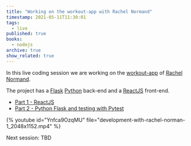 ```yaml
---
title: "Working on the workout-app with Rachel Normand"
timestamp: 2021-05-11T11:30:01
tags:
  - live
published: true
books:
  - nodejs
archive: true
show_related: true
---
```



In this live coding session we are working on the [workout-app](https://github.com/rnewstead1/workout-app)
of [Rachel Normand](https://www.linkedin.com/in/rnewstead/).

The project has a [Flask](/flask) [Python](/python) back-end and a [ReactJS](/reactjs) front-end.



* [Part 1 - ReactJS](/workout-app-1)
* [Part 2 - Python Flask and testing with Pytest](/workout-app-2)

{% youtube id="Ynfca9OzqMU" file="development-with-rachel-norman-1_2048x1152.mp4" %}


Next session: TBD

<!--

Scheduled for <span id="localdate" x-schedule="2021-05-11T09:00:00+03:00"></span>

See our [calendar](/live) as well.

<a class="btn btn-lg btn-success" href="https://us02web.zoom.us/meeting/register/tZApdu-przIqHtYFkt_H9M2pcZmyWMekORBx">Register here</a>
-->
